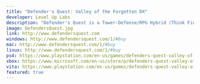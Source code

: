```yaml
---
title: "Defender's Quest: Valley of the Forgotten DX"
developer: Level Up Labs
description: "Defender's Quest is a Tower-Defense/RPG Hybrid (Think Final Fantasy Tactics meets Tower Defense). It focuses on three things: tactical depth, customization, and story. That means no random encounters, no spikey-haired emo kids, no forced time sinks, and no tedious, repetitive battles."
image: DefendersQuest.jpg
link: http://www.defendersquest.com
windows: http://www.defendersquest.com/1/#buy
mac: http://www.defendersquest.com/1/#buy
linux: http://www.defendersquest.com/1/#buy
ps4: https://www.playstation.com/en-us/games/defenders-quest-valley-of-the-forgotten-dx-ps4/
xbox: https://www.microsoft.com/en-us/store/p/defenders-quest-valley-of-the-forgotten-dx/c1tbcx541jw7
vita: https://www.playstation.com/en-us/games/defenders-quest-valley-of-the-forgotten-dx-psvita/
featured: true
---
```

